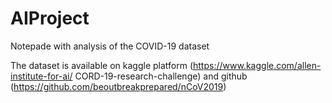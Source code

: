 # AIProject
Notepade with analysis of the COVID-19 dataset

The dataset is available on kaggle platform (https://www.kaggle.com/allen-institute-for-ai/ CORD-19-research-challenge) and github (https://github.com/beoutbreakprepared/nCoV2019)

